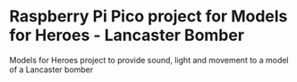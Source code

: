 # Raspberry Pi Pico project for Models for Heroes - Lancaster Bomber
Models for Heroes project to provide sound, light and movement to a model of a Lancaster bomber
